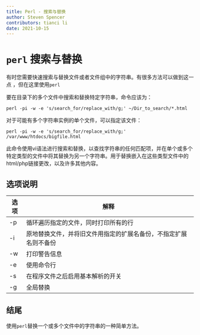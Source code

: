 ```yaml
---
title: Perl - 搜索与替换
author: Steven Spencer
contributors: tianci li
date: 2021-10-15
---
```


# `perl` 搜索与替换

有时您需要快速搜索与替换文件或者文件组中的字符串。有很多方法可以做到这一点 ，但在这里使用`perl`

要在目录下的多个文件中搜索和替换特定字符串，命令应该为：

```
perl -pi -w -e 's/search_for/replace_with/g;' ~/Dir_to_search/*.html
```

对于可能有多个字符串实例的单个文件，可以指定该文件：

```
perl -pi -w -e 's/search_for/replace_with/g;' /var/www/htdocs/bigfile.html
```

此命令使用vi语法进行搜索和替换，以查找字符串的任何匹配项，并在单个或多个特定类型的文件中将其替换为另一个字符串。用于替换嵌入在这些类型文件中的html/php链接更改，以及许多其他内容。

## 选项说明

| 选项 | 解释                                                         |
| ---- | ------------------------------------------------------------ |
| -p   | 循环遍历指定的文件，同时打印所有的行                         |
| -i   | 原地替换文件，并将旧文件用指定的扩展名备份，不指定扩展名则不备份 |
| -w   | 打印警告信息                                                 |
| -e   | 使用命令行                                                   |
| -s   | 在程序文件之后启用基本解析的开关                             |
| -g   | 全局替换                                                     |

## 结尾

 使用`perl`替换一个或多个文件中的字符串的一种简单方法。

